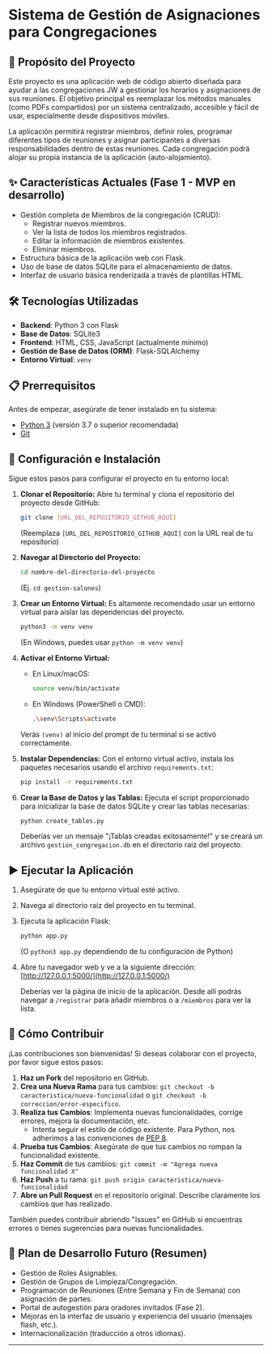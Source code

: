 # Sistema de Gestión de Asignaciones para Congregaciones

## 🎯 Propósito del Proyecto

Este proyecto es una aplicación web de código abierto diseñada para ayudar a las congregaciones JW a gestionar los horarios y asignaciones de sus reuniones. El objetivo principal es reemplazar los métodos manuales (como PDFs compartidos) por un sistema centralizado, accesible y fácil de usar, especialmente desde dispositivos móviles.

La aplicación permitirá registrar miembros, definir roles, programar diferentes tipos de reuniones y asignar participantes a diversas responsabilidades dentro de estas reuniones. Cada congregación podrá alojar su propia instancia de la aplicación (auto-alojamiento).

## ✨ Características Actuales (Fase 1 - MVP en desarrollo)

* Gestión completa de Miembros de la congregación (CRUD):
    * Registrar nuevos miembros.
    * Ver la lista de todos los miembros registrados.
    * Editar la información de miembros existentes.
    * Eliminar miembros.
* Estructura básica de la aplicación web con Flask.
* Uso de base de datos SQLite para el almacenamiento de datos.
* Interfaz de usuario básica renderizada a través de plantillas HTML.

## 🛠️ Tecnologías Utilizadas

* **Backend**: Python 3 con Flask
* **Base de Datos**: SQLite3
* **Frontend**: HTML, CSS, JavaScript (actualmente mínimo)
* **Gestión de Base de Datos (ORM)**: Flask-SQLAlchemy
* **Entorno Virtual**: `venv`

## 📋 Prerrequisitos

Antes de empezar, asegúrate de tener instalado en tu sistema:

* [Python 3](https://www.python.org/downloads/) (versión 3.7 o superior recomendada)
* [Git](https://git-scm.com/downloads/)

## 🚀 Configuración e Instalación

Sigue estos pasos para configurar el proyecto en tu entorno local:

1.  **Clonar el Repositorio:**
    Abre tu terminal y clona el repositorio del proyecto desde GitHub:
    ```bash
    git clone [URL_DEL_REPOSITORIO_GITHUB_AQUÍ]
    ```
    (Reemplaza `[URL_DEL_REPOSITORIO_GITHUB_AQUÍ]` con la URL real de tu repositorio)

2.  **Navegar al Directorio del Proyecto:**
    ```bash
    cd nombre-del-directorio-del-proyecto
    ```
    (Ej. `cd gestion-salones`)

3.  **Crear un Entorno Virtual:**
    Es altamente recomendado usar un entorno virtual para aislar las dependencias del proyecto.
    ```bash
    python3 -m venv venv
    ```
    (En Windows, puedes usar `python -m venv venv`)

4.  **Activar el Entorno Virtual:**
    * En Linux/macOS:
        ```bash
        source venv/bin/activate
        ```
    * En Windows (PowerShell o CMD):
        ```bash
        .\venv\Scripts\activate
        ```
    Verás `(venv)` al inicio del prompt de tu terminal si se activó correctamente.

5.  **Instalar Dependencias:**
    Con el entorno virtual activo, instala los paquetes necesarios usando el archivo `requirements.txt`:
    ```bash
    pip install -r requirements.txt
    ```

6.  **Crear la Base de Datos y las Tablas:**
    Ejecuta el script proporcionado para inicializar la base de datos SQLite y crear las tablas necesarias:
    ```bash
    python create_tables.py
    ```
    Deberías ver un mensaje "¡Tablas creadas exitosamente!" y se creará un archivo `gestion_congregacion.db` en el directorio raíz del proyecto.

## ▶️ Ejecutar la Aplicación

1.  Asegúrate de que tu entorno virtual esté activo.
2.  Navega al directorio raíz del proyecto en tu terminal.
3.  Ejecuta la aplicación Flask:
    ```bash
    python app.py
    ```
    (O `python3 app.py` dependiendo de tu configuración de Python)
4.  Abre tu navegador web y ve a la siguiente dirección:
    [http://127.0.0.1:5000/](http://127.0.0.1:5000/)

    Deberías ver la página de inicio de la aplicación. Desde allí podrás navegar a `/registrar` para añadir miembros o a `/miembros` para ver la lista.

## 🤝 Cómo Contribuir

¡Las contribuciones son bienvenidas! Si deseas colaborar con el proyecto, por favor sigue estos pasos:

1.  **Haz un Fork** del repositorio en GitHub.
2.  **Crea una Nueva Rama** para tus cambios: `git checkout -b caracteristica/nueva-funcionalidad` o `git checkout -b correccion/error-especifico`.
3.  **Realiza tus Cambios**: Implementa nuevas funcionalidades, corrige errores, mejora la documentación, etc.
    * Intenta seguir el estilo de código existente. Para Python, nos adherimos a las convenciones de [PEP 8](https://www.python.org/dev/peps/pep-0008/).
4.  **Prueba tus Cambios**: Asegúrate de que tus cambios no rompan la funcionalidad existente.
5.  **Haz Commit** de tus cambios: `git commit -m "Agrega nueva funcionalidad X"`
6.  **Haz Push** a tu rama: `git push origin caracteristica/nueva-funcionalidad`
7.  **Abre un Pull Request** en el repositorio original. Describe claramente los cambios que has realizado.

También puedes contribuir abriendo "Issues" en GitHub si encuentras errores o tienes sugerencias para nuevas funcionalidades.

## 📝 Plan de Desarrollo Futuro (Resumen)

* Gestión de Roles Asignables.
* Gestión de Grupos de Limpieza/Congregación.
* Programación de Reuniones (Entre Semana y Fin de Semana) con asignación de partes.
* Portal de autogestión para oradores invitados (Fase 2).
* Mejoras en la interfaz de usuario y experiencia del usuario (mensajes flash, etc.).
* Internacionalización (traducción a otros idiomas).

---